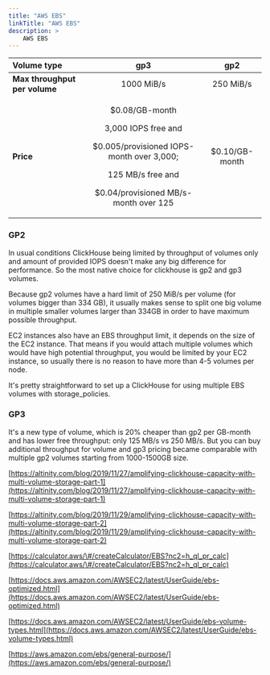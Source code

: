 ```yaml
---
title: "AWS EBS"
linkTitle: "AWS EBS"
description: >
    AWS EBS
---
```

<table>
  <thead>
    <tr>
      <th style="text-align:left"> <b>Volume type</b>
      </th>
      <th style="text-align:center">gp3</th>
      <th style="text-align:center">gp2</th>
    </tr>
  </thead>
  <tbody>
    <tr>
      <td style="text-align:left"> <b>Max throughput per volume</b>
      </td>
      <td style="text-align:center">1000 MiB/s</td>
      <td style="text-align:center">250 MiB/s</td>
    </tr>
    <tr>
      <td style="text-align:left"><b>Price</b>
      </td>
      <td style="text-align:center">
        <p>$0.08/GB-month</p>
        <p>3,000 IOPS free and</p>
        <p>$0.005/provisioned IOPS-month over 3,000;</p>
        <p>125 MB/s free and</p>
        <p>$0.04/provisioned MB/s-month over 125</p>
      </td>
      <td style="text-align:center">$0.10/GB-month</td>
    </tr>
  </tbody>
</table>

### GP2

In usual conditions ClickHouse being limited by throughput of volumes only and amount of provided IOPS doesn't make any big difference for performance. So the most native choice for clickhouse is gp2 and gp3 volumes.

‌Because gp2 volumes have a hard limit of 250 MiB/s per volume (for volumes bigger than 334 GB), it usually makes sense to split one big volume in multiple smaller volumes larger than 334GB in order to have maximum possible throughput.

‌EC2 instances also have an EBS throughput limit, it depends on the size of the EC2 instance. That means if you would attach multiple volumes which would have high potential throughput, you would be limited by your EC2 instance, so usually there is no reason to have more than 4-5 volumes per node.

It's pretty straightforward to set up a ClickHouse for using multiple EBS volumes with storage_policies.

### GP3

It's a new type of volume, which is 20% cheaper than gp2 per GB-month and has lower free throughput: only 125 MB/s vs 250 MB/s. But you can buy additional throughput for volume and gp3 pricing became comparable with multiple gp2 volumes starting from 1000-1500GB size.

[https://altinity.com/blog/2019/11/27/amplifying-clickhouse-capacity-with-multi-volume-storage-part-1](https://altinity.com/blog/2019/11/27/amplifying-clickhouse-capacity-with-multi-volume-storage-part-1)

[https://altinity.com/blog/2019/11/29/amplifying-clickhouse-capacity-with-multi-volume-storage-part-2](https://altinity.com/blog/2019/11/29/amplifying-clickhouse-capacity-with-multi-volume-storage-part-2)

[https://calculator.aws/\#/createCalculator/EBS?nc2=h_ql_pr_calc](https://calculator.aws/\#/createCalculator/EBS?nc2=h_ql_pr_calc)

[https://docs.aws.amazon.com/AWSEC2/latest/UserGuide/ebs-optimized.html](https://docs.aws.amazon.com/AWSEC2/latest/UserGuide/ebs-optimized.html)

[https://docs.aws.amazon.com/AWSEC2/latest/UserGuide/ebs-volume-types.html](https://docs.aws.amazon.com/AWSEC2/latest/UserGuide/ebs-volume-types.html)

[https://aws.amazon.com/ebs/general-purpose/](https://aws.amazon.com/ebs/general-purpose/)
